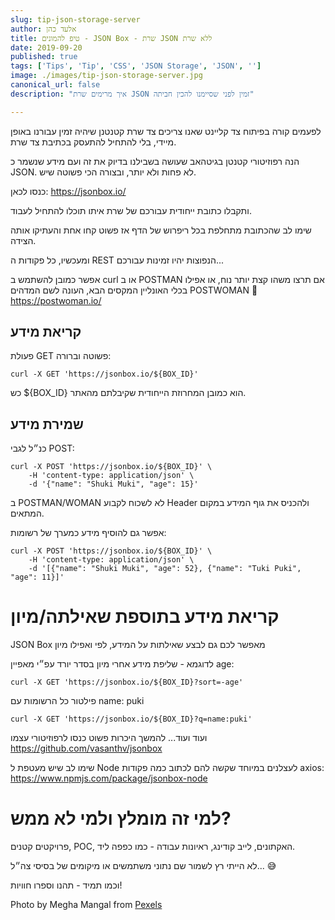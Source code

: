 ```yaml
---
slug: tip-json-storage-server
author: אלעד כהן
title: טיפ להמונים - JSON Box - שרת JSON ללא שרת
date: 2019-09-20
published: true
tags: ['Tips', 'Tip', 'CSS', 'JSON Storage', 'JSON', '']
image: ./images/tip-json-storage-server.jpg
canonical_url: false
description: "איך מרימים שרת JSON זמין לפני שסיימנו להכין חביתה"

---
```

 לפעמים קורה בפיתוח צד קליינט שאנו צריכים צד שרת קטנטנן שיהיה זמין עבורנו באופן מיידי, בלי להתחיל להתעסק בכתיבת צד שרת.

הנה רפוזיטורי קטנטן בגיטהאב שעושה בשבילנו בדיוק את זה ועם מידע שנשמר כ JSON. לא פחות ולא יותר, ובצורה הכי פשוטה שיש.

כנסו לכאן:
https://jsonbox.io/

ותקבלו כתובת ייחודית עבורכם של שרת איתו תוכלו להתחיל לעבוד.

שימו לב שהכתובת מתחלפת בכל ריפרוש של הדף אז פשוט קחו אחת והעתיקו אותה הצידה.

ומעכשיו, כל פקודות ה REST הנפוצות יהיו זמינות עבורכם...

אפשר כמובן להשתמש ב curl או ב POSTMAN אם תרצו משהו קצת יותר נוח, או אפילו בכלי האונליין המקסים הבא, העונה לשם המדהים POSTWOMAN 👩
https://postwoman.io/

## קריאת מידע
פעולת GET פשוטה וברורה:
```
curl -X GET 'https://jsonbox.io/${BOX_ID}'
```

כש ${BOX_ID} הוא כמובן המחרוזת הייחודית שקיבלתם מהאתר.

## שמירת מידע
כנ״ל לגבי POST:
```
curl -X POST 'https://jsonbox.io/${BOX_ID}' \
    -H 'content-type: application/json' \
    -d '{"name": "Shuki Muki", "age": 15}'
```
ב POSTMAN/WOMAN לא לשכוח לקבוע Header ולהכניס את גוף המידע במקום המתאים.

אפשר גם להוסיף מידע כמערך של רשומות:
```
curl -X POST 'https://jsonbox.io/${BOX_ID}' \
    -H 'content-type: application/json' \
    -d '[{"name": "Shuki Muki", "age": 52}, {"name": "Tuki Puki", "age": 11}]'
```

# קריאת מידע בתוספת שאילתה/מיון
JSON Box מאפשר לכם גם לבצע שאילתות על המידע, לפי ואפילו מיון

לדוגמא - שליפת מידע אחרי מיון בסדר יורד עפ״י מאפיין age:
```
curl -X GET 'https://jsonbox.io/${BOX_ID}?sort=-age'
```

פילטור כל הרשומות עם name: puki
```
curl -X GET 'https://jsonbox.io/${BOX_ID}?q=name:puki'
```

ועוד ועוד... להמשך היכרות פשוט כנסו לרפוזיטורי עצמו
https://github.com/vasanthv/jsonbox

שימו לב שיש מעטפת ל Node לעצלנים במיוחד שקשה להם לכתוב כמה פקודות axios:
https://www.npmjs.com/package/jsonbox-node

# למי זה מומלץ ולמי לא ממש?
פרויקטים קטנים, POC, האקתונים, לייב קודינג, ראיונות עבודה - כמו כפפה ליד. 

לא הייתי רץ לשמור שם נתוני משתמשים או מיקומים של בסיסי צה״ל... 😅

וכמו תמיד - תהנו וספרו חוויות!

Photo by Megha Mangal from [Pexels](https://www.pexels.com/photo/fried-egg-with-seasonings-722223/?utm_content=attributionCopyText&utm_medium=referral&utm_source=pexels)
